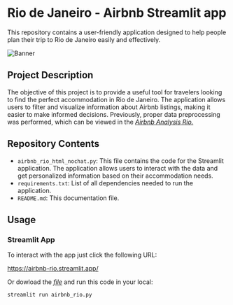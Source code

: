 # Rio de Janeiro - Airbnb Streamlit app

This repository contains a user-friendly application designed to help people plan their trip to Rio de Janeiro easily and effectively. 

![Banner](https://images.adsttc.com/media/images/6449/6c61/2def/3401/7a85/1139/slideshow/a-historia-do-calcadao-de-copacabana_3.jpg?1682533486)

## Project Description

The objective of this project is to provide a useful tool for travelers looking to find the perfect accommodation in Rio de Janeiro. The application allows users to filter and visualize information about Airbnb listings, making it easier to make informed decisions. Previously, proper data preprocessing was performed, which can be viewed in the [_Airbnb Analysis Rio._](https://github.com/MarBenitez/airbnb-rio-analysis-nb/blob/main/airbnb_rio.ipynb)

## Repository Contents

- `airbnb_rio_html_nochat.py`: This file contains the code for the Streamlit application. The application allows users to interact with the data and get personalized information based on their accommodation needs.
- `requirements.txt`: List of all dependencies needed to run the application.
- `README.md`: This documentation file.

## Usage

### Streamlit App

To interact with the app just click the following URL: 

https://airbnb-rio.streamlit.app/

Or dowload the [_file_](https://github.com/MarBenitez/airbnb-rio-streamlit-app/blob/main/airbnb_rio.py) and run this code in your local:

```sh
streamlit run airbnb_rio.py
